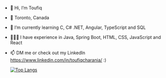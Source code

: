 - 👋 Hi, I’m Toufiq
- 📍 Toronto, Canada
- 🌱 I’m currently learning C, C# .NET, Angular, TypeScript and SQL
- 👨🏽‍💻 I have experience in Java, Spring Boot, HTML, CSS, JavaScript and React
- 📫 DM me or check out my LinkedIn https://www.linkedin.com/in/toufiqcharania/    :)

   [![Top Langs](https://github-readme-stats.vercel.app/api/top-langs/?username=fixture121&layout=compact)](https://github.com/anuraghazra/github-readme-stats)

<!---
fixture121/fixture121 is a ✨ special ✨ repository because its `README.md` (this file) appears on your GitHub profile.
You can click the Preview link to take a look at your changes.
--->
